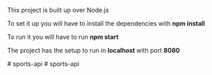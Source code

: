 <p> This project is built up over Node.js </p>
<p> To set it up you will have to install the dependencies with <strong> npm install </strong></p>
<p> To run it you will have to run <strong> npm start </strong> </p>
<p> The project has the setup to run in <strong>localhost </strong> with port <strong>8080</strong></p># sports-api
# sports-api
